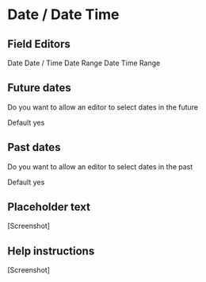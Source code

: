 # Date / Date Time

## Field Editors
Date
Date / Time
Date Range
Date Time Range

## Future dates
Do you want to allow an editor to select dates in the future

Default yes

## Past dates
Do you want to allow an editor to select dates in the past

Default yes

## Placeholder text
[Screenshot]
## Help instructions
[Screenshot]